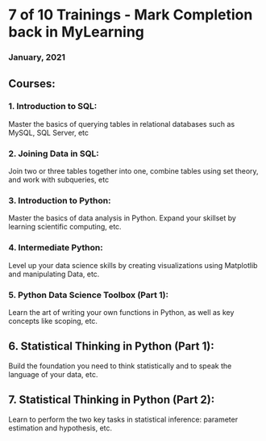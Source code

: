 # 7 of 10 Trainings - Mark Completion back in MyLearning

### January, 2021

## Courses:
### 1. Introduction to SQL:

Master the basics of querying tables in relational databases such as MySQL, SQL Server, etc

### 2. Joining Data in SQL:

Join two or three tables together into one, combine tables using set theory, and work with subqueries, etc

### 3. Introduction to Python:

Master the basics of data analysis in Python. Expand your skillset by learning scientific computing, etc.

### 4. Intermediate Python:

Level up your data science skills by creating visualizations using Matplotlib and manipulating Data, etc.

### 5. Python Data Science Toolbox (Part 1):

Learn the art of writing your own functions in Python, as well as key concepts like scoping, etc.

## 6. Statistical Thinking in Python (Part 1):

Build the foundation you need to think statistically and to speak the language of your data, etc.

## 7. Statistical Thinking in Python (Part 2):

Learn to perform the two key tasks in statistical inference: parameter estimation and hypothesis, etc.




